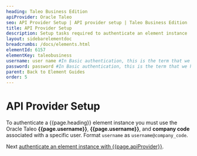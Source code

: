 ```yaml
---
heading: Taleo Business Edition
apiProvider: Oracle Taleo
seo: API Provider Setup | API provider setup | Taleo Business Edition | Cloud Elements API Docs
title: API Provider Setup
description: Setup tasks required to authenticate an element instance
layout: sidebarelementdoc
breadcrumbs: /docs/elements.html
elementId: 6157
elementKey: taleobusiness
username: user name #In Basic authentication, this is the term that we have mapped to our "username" parameter
password: password #In Basic authentication, this is the term that we have mapped to our "password" parameter
parent: Back to Element Guides
order: 5
---
```


# API Provider Setup

To authenticate a {{page.heading}} element instance you must use the Oracle Taleo **{{page.username}}**,  **{{page.username}}**, and **company code** associated with a specific user. Format `username` as `username@company_code`.

Next [authenticate an element instance with {{page.apiProvider}}](authenticate.html).
